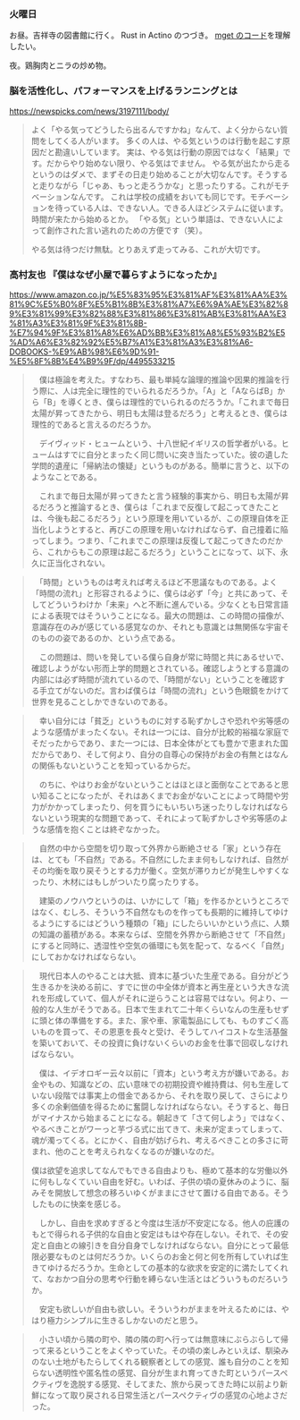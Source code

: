 ### 火曜日

お昼。吉祥寺の図書館に行く。
Rust in Actino のつづき。
[mget のコード](https://github.com/rust-in-action/code/tree/1st-edition/ch8/ch8-mget)を理解したい。

夜。鶏胸肉とニラの炒め物。

### 脳を活性化し、パフォーマンスを上げるランニングとは

https://newspicks.com/news/3197111/body/

> よく「やる気ってどうしたら出るんですかね」なんて、よく分からない質問をしてくる人がいます。
> 多くの人は、やる気というのは行動を起こす原因だと勘違いしています。
> 実は、やる気は行動の原因ではなく「結果」です。だからやり始めない限り、やる気はでません。
> やる気が出たから走るというのはダメで、まずその日走り始めることが大切なんです。そうすると走りながら「じゃあ、もっと走ろうかな」と思ったりする。これがモチベーションなんです。
> これは学校の成績をおいても同じです。モチベーションを待っている人は、できない人。できる人ほどシステムに従います。時間が来たから始めるとか。
> 「やる気」という単語は、できない人によって創作された言い逃れのための方便です（笑）。
>
> やる気は待つだけ無駄。とりあえず走ってみる、これが大切です。

### 高村友也 『僕はなぜ小屋で暮らすようになったか』

https://www.amazon.co.jp/%E5%83%95%E3%81%AF%E3%81%AA%E3%81%9C%E5%B0%8F%E5%B1%8B%E3%81%A7%E6%9A%AE%E3%82%89%E3%81%99%E3%82%88%E3%81%86%E3%81%AB%E3%81%AA%E3%81%A3%E3%81%9F%E3%81%8B-%E7%94%9F%E3%81%A8%E6%AD%BB%E3%81%A8%E5%93%B2%E5%AD%A6%E3%82%92%E5%B7%A1%E3%81%A3%E3%81%A6-DOBOOKS-%E9%AB%98%E6%9D%91-%E5%8F%8B%E4%B9%9F/dp/4495533215

> 　僕は極論を考えた。すなわち、最も単純な論理的推論や因果的推論を行う際に、人は完全に理性的でいられるだろうか。「A」と「AならばB」から「B」を導くとき、僕らは理性的でいられるのだろうか。「これまで毎日太陽が昇ってきたから、明日も太陽は登るだろう」と考えるとき、僕らは理性的であると言えるのだろうか。
>
> 　デイヴィッド・ヒュームという、十八世紀イギリスの哲学者がいる。ヒュームはすでに自分とまったく同じ問いに突き当たっていた。彼の遺した学問的遺産に「帰納法の懐疑」というものがある。簡単に言うと、以下のようなことである。
>
> 　これまで毎日太陽が昇ってきたと言う経験的事実から、明日も太陽が昇るだろうと推論するとき、僕らは「これまで反復して起こってきたことは、今後も起こるだろう」という原理を用いているが、この原理自体を正当化しようとすると、再びこの原理を用いなければならず、自己撞着に陥ってしまう。つまり、「これまでこの原理は反復して起こってきたのだから、これからもこの原理は起こるだろう」ということになって、以下、永久に正当化されない。

> 　「時間」というものは考えれば考えるほど不思議なものである。よく「時間の流れ」と形容されるように、僕らは必ず「今」と共にあって、そしてどういうわけか「未来」へと不断に進んでいる。少なくとも日常言語による表現ではそういうことになる。最大の問題は、この時間の描像が、意識存在のみが感じている感覚なのか、それとも意識とは無関係な宇宙そのものの姿であるのか、という点である。
>
> 　この問題は、問いを発している僕ら自身が常に時間と共にあるせいで、確認しようがない形而上学的問題とされている。確認しようとする意識の内部には必ず時間が流れているので、「時間がない」ということを確認する手立てがないのだ。言わば僕らは「時間の流れ」という色眼鏡をかけて世界を見ることしかできないのである。

> 　幸い自分には「貧乏」というものに対する恥ずかしさや恐れや劣等感のような感情がまったくない。それは一つには、自分が比較的裕福な家庭でそだったからであり、また一つには、日本全体がとても豊かで恵まれた国だからであり、そして何より、自分の自尊心の保持がお金の有無とはなんの関係もないということを知っているからだ。
>
> 　のちに、やはりお金がないということはほとほと面倒なことであると思い知ることになったが、それはあくまでお金がないことによって時間や労力がかかってしまったり、何を買うにもいちいち迷ったりしなければならないという現実的な問題であって、それによって恥ずかしさや劣等感のような感情を抱くことは終ぞなかった。

> 　自然の中から空間を切り取って外界から断絶させる「家」という存在は、とても「不自然」である。不自然にしたまま何もしなければ、自然がその均衡を取り戻そうとする力が働く。空気が滞りカビが発生しやすくなったり、木材にはもしがついたり腐ったりする。
>
> 　建築のノウハウというのは、いかにして「箱」を作るかというところではなく、むしろ、そういう不自然なものを作っても長期的に維持してゆけるようにするにはどういう種類の「箱」にしたらいいかという点に、人類の知識の蓄積がある。本来ならば、空間を外界から断絶させて「不自然」にすると同時に、透湿性や空気の循環にも気を配って、なるべく「自然」にしておかなければならない。

> 　現代日本人のやることは大抵、資本に基づいた生産である。自分がどう生きるかを決める前に、すでに世の中全体が資本と再生産という大きな流れを形成していて、個人がそれに逆らうことは容易ではない。何より、一般的な人生がそうである。日本で生まれて二十年くらいなんの生産もせずに頭と体の準備をする。また、家や車、家電製品にしても、ものすごく高いものを買って、その恩恵を長々と受け、そうしてハイコストな生活基盤を築いておいて、その投資に負けないくらいのお金を仕事で回収しなければならない。
>
> 　僕は、イデオロギー云々以前に「資本」という考え方が嫌いである。お金やもの、知識などの、広い意味での初期投資や維持費は、何も生産していない段階では事実上の借金であるから、それを取り戻して、さらにより多くの余剰価値を得るために奮闘しなければならない。そうすると、毎日がマイナスから始まることになる。朝起きて「さて何しよう」ではなく、やるべきことがワーっと芋づる式に出てきて、未来が定まってしまって、魂が濁ってくる。とにかく、自由が妨げられ、考えるべきことの多さに苛まれ、他のことを考えられなくなるのが嫌いなのだ。
>
> 僕は欲望を追求してなんでもできる自由よりも、極めて基本的な労働以外に何もしなくていい自由を好む。いわば、子供の頃の夏休みのように、脳みそを開放して想念の移ろいゆくがままにさせて置ける自由である。そうしたものに快楽を感じる。
>
> 　しかし、自由を求めすぎると今度は生活が不安定になる。他人の庇護のもとで得られる子供的な自由と安定はもはや存在しない。それで、その安定と自由との線引きを自分自身でしなければならない。自分にとって最低限必要なものとは何だろうか。いくらのお金と何と何を所有していれば生きてゆけるだろうか。生命としての基本的な欲求を安定的に満たしてくれて、なおかつ自分の思考や行動を縛らない生活とはどういうものだろいうか。
>
> 　安定も欲しいが自由も欲しい。そういうわがままを叶えるためには、やはり極力シンプルに生きるしかないのだと思う。

> 　小さい頃から隣の町や、隣の隣の町へ行っては無意味にぶらぶらして帰って来るということをよくやっていた。その頃の楽しみといえば、馴染みのない土地がもたらしてくれる観察者としての感覚、誰も自分のことを知らない透明性や匿名性の感覚、自分が生まれ育ってきた町というパースペクティヴを逸脱する感覚、そしてまた、旅から戻ってきた時に以前より新鮮になって取り戻される日常生活とパースペクティヴの感覚の心地よさだった。　

